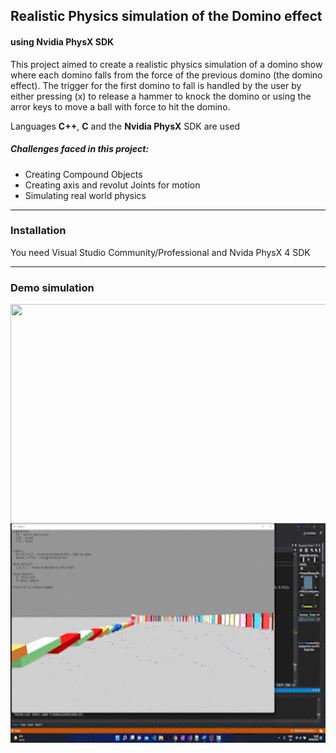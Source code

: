 ## Realistic Physics simulation of the Domino effect

#### using Nvidia PhysX SDK

This project aimed to create a realistic physics simulation of a domino show where each domino falls from the force of the previous domino (the domino effect).
The trigger for the first domino to fall is handled by the user by either pressing (x) to release a hammer to knock the domino or using the arror keys to move a ball with force to hit the domino.

Languages **C++**, **C** and the **Nvidia PhysX** SDK are used

##### Challenges faced in this project: 
- Creating Compound Objects
- Creating axis and revolut Joints for motion
- Simulating real world physics

***
### Installation

You need Visual Studio Community/Professional and Nvida PhysX 4 SDK

***
### Demo simulation


<a href="url"><img src="https://github.com/douglascarrie/Domino-Physics-Simulation/blob/master/Videos/demo1.gif" align="left" height="351" width="624" ></a>

###  

<a href="url"><img src="https://github.com/douglascarrie/Domino-Physics-Simulation/blob/master/Videos/demo2.gif" align="left" height="351" width="624" ></a>